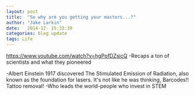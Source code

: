 ```yaml
---
layout: post
title:  "So why are you getting your masters...?"
author: "Jake Larkin"
date:   2014-12- 15:33:39
categories: blog update
tags: Life
---
```

https://www.youtube.com/watch?v=hgPofDZsicQ
-Recaps a ton of scientists and what they pioneered

-Albert Einstein 1917 discovered The Stimulated Emission of Radiation, also known as the foundation for lasers. It's not like he was thinking, Barcodes!! Tattoo removal!
-Who leads the world-people who invest in STEM
